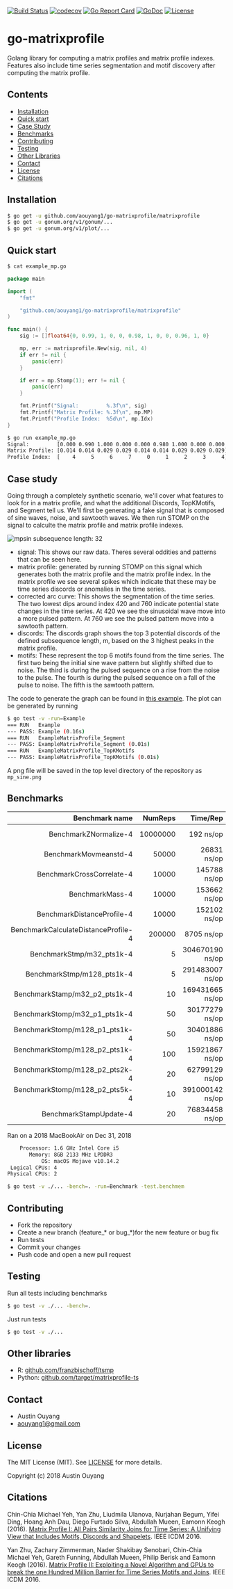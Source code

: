 [![Build Status](https://travis-ci.com/aouyang1/go-matrixprofile.svg?branch=master)](https://travis-ci.com/aouyang1/go-matrixprofile)
[![codecov](https://codecov.io/gh/aouyang1/go-matrixprofile/branch/master/graph/badge.svg)](https://codecov.io/gh/aouyang1/go-matrixprofile)
[![Go Report Card](https://goreportcard.com/badge/github.com/aouyang1/go-matrixprofile)](https://goreportcard.com/report/github.com/aouyang1/go-matrixprofile)
[![GoDoc](https://godoc.org/github.com/aouyang1/go-matrixprofile?status.svg)](https://godoc.org/github.com/aouyang1/go-matrixprofile)
[![License](https://img.shields.io/badge/License-MIT-blue.svg)](https://opensource.org/licenses/MIT)

# go-matrixprofile

Golang library for computing a matrix profiles and matrix profile indexes. Features also include time series segmentation and motif discovery after computing the matrix profile.

## Contents
- [Installation](#installation)
- [Quick start](#quick-start)
- [Case Study](#case-study)
- [Benchmarks](#benchmarks)
- [Contributing](#contributing)
- [Testing](#testing)
- [Other Libraries](#other-libraries)
- [Contact](#contact)
- [License](#license)
- [Citations](#citations)

## Installation
```sh
$ go get -u github.com/aouyang1/go-matrixprofile/matrixprofile
$ go get -u gonum.org/v1/gonum/...
$ go get -u gonum.org/v1/plot/...
```

## Quick start
```sh
$ cat example_mp.go
```
```go
package main

import (
	"fmt"

	"github.com/aouyang1/go-matrixprofile/matrixprofile"
)

func main() {
	sig := []float64{0, 0.99, 1, 0, 0, 0.98, 1, 0, 0, 0.96, 1, 0}

	mp, err := matrixprofile.New(sig, nil, 4)
	if err != nil {
		panic(err)
	}

	if err = mp.Stomp(1); err != nil {
		panic(err)
	}

	fmt.Printf("Signal:         %.3f\n", sig)
	fmt.Printf("Matrix Profile: %.3f\n", mp.MP)
	fmt.Printf("Profile Index:  %5d\n", mp.Idx)
}
```
```sh
$ go run example_mp.go
Signal:         [0.000 0.990 1.000 0.000 0.000 0.980 1.000 0.000 0.000 0.960 1.000 0.000]
Matrix Profile: [0.014 0.014 0.029 0.029 0.014 0.014 0.029 0.029 0.029]
Profile Index:  [    4     5     6     7     0     1     2     3     4]
```

## Case study
Going through a completely synthetic scenario, we'll cover what features to look for in a matrix profile, and what the additional Discords, TopKMotifs, and Segment tell us. We'll first be generating a fake signal that is composed of sine waves, noise, and sawtooth waves. We then run STOMP on the signal to calculte the matrix profile and matrix profile indexes.

![mpsin](https://github.com/aouyang1/go-matrixprofile/blob/master/mp_sine.png)
subsequence length: 32

* signal: This shows our raw data. Theres several oddities and patterns that can be seen here. 
* matrix profile: generated by running STOMP on this signal which generates both the matrix profile and the matrix profile index. In the matrix profile we see several spikes which indicate that these may be time series discords or anomalies in the time series.
* corrected arc curve: This shows the segmentation of the time series. The two lowest dips around index 420 and 760 indicate potential state changes in the time series. At 420 we see the sinusoidal wave move into a more pulsed pattern. At 760 we see the pulsed pattern move into a sawtooth pattern.
* discords: The discords graph shows the top 3 potential discords of the defined subsequence length, m, based on the 3 highest peaks in the matrix profile.
* motifs: These represent the top 6 motifs found from the time series. The first two being the initial sine wave pattern but slightly shifted due to noise. The third is during the pulsed sequence on a rise from the noise to the pulse. The fourth is during the pulsed sequence on a fall of the pulse to noise. The fifth is the sawtooth pattern. 

The code to generate the graph can be found in [this example](https://github.com/aouyang1/go-matrixprofile/blob/master/matrixprofile/example_test.go#L143). The plot can be generated by running
```sh
$ go test -v -run=Example
=== RUN   Example
--- PASS: Example (0.16s)
=== RUN   ExampleMatrixProfile_Segment
--- PASS: ExampleMatrixProfile_Segment (0.01s)
=== RUN   ExampleMatrixProfile_TopKMotifs
--- PASS: ExampleMatrixProfile_TopKMotifs (0.01s)
```
A png file will be saved in the top level directory of the repository as `mp_sine.png`

## Benchmarks
Benchmark name                      | NumReps |    Time/Rep    |  Memory/Rep  |    Alloc/Rep  |
-----------------------------------:|--------:|---------------:|-------------:|--------------:|
BenchmarkZNormalize-4               | 10000000|       192 ns/op|      256 B/op|    1 allocs/op|
BenchmarkMovmeanstd-4               |    50000|     26831 ns/op|    65537 B/op|    4 allocs/op|
BenchmarkCrossCorrelate-4           |    10000|    145788 ns/op|    49179 B/op|    3 allocs/op|
BenchmarkMass-4                     |    10000|    153662 ns/op|    49437 B/op|    4 allocs/op|
BenchmarkDistanceProfile-4          |    10000|    152102 ns/op|    49437 B/op|    4 allocs/op|
BenchmarkCalculateDistanceProfile-4 |   200000|      8705 ns/op|        1 B/op|    0 allocs/op|
BenchmarkStmp/m32_pts1k-4           |        5| 304670190 ns/op| 97382905 B/op| 7882 allocs/op|
BenchmarkStmp/m128_pts1k-4          |        5| 291483007 ns/op| 94078201 B/op| 7498 allocs/op|
BenchmarkStamp/m32_p2_pts1k-4       |       10| 169431665 ns/op| 97498204 B/op| 7896 allocs/op|
BenchmarkStomp/m32_p1_pts1k-4       |       50|  30177279 ns/op|   251006 B/op|   21 allocs/op|
BenchmarkStomp/m128_p1_pts1k-4      |       50|  30401886 ns/op|   251025 B/op|   21 allocs/op|
BenchmarkStomp/m128_p2_pts1k-4      |      100|  15921867 ns/op|   396616 B/op|   31 allocs/op|
BenchmarkStomp/m128_p2_pts2k-4      |       20|  62799129 ns/op|   812152 B/op|   31 allocs/op|
BenchmarkStomp/m128_p2_pts5k-4      |       10| 391000142 ns/op|  2088350 B/op|   32 allocs/op|
BenchmarkStampUpdate-4              |       20|  76834458 ns/op|  1158439 B/op|   15 allocs/op|

Ran on a 2018 MacBookAir on Dec 31, 2018
```sh
    Processor: 1.6 GHz Intel Core i5
       Memory: 8GB 2133 MHz LPDDR3
           OS: macOS Mojave v10.14.2
 Logical CPUs: 4
Physical CPUs: 2
```
```sh
$ go test -v ./... -bench=. -run=Benchmark -test.benchmem
```

## Contributing
* Fork the repository
* Create a new branch (feature_\* or bug_\*)for the new feature or bug fix
* Run tests
* Commit your changes
* Push code and open a new pull request

## Testing
Run all tests including benchmarks
```sh
$ go test -v ./... -bench=.
```
Just run tests
```sh
$ go test -v ./...
```

## Other libraries
* R: [github.com/franzbischoff/tsmp](https://github.com/franzbischoff/tsmp)
* Python: [github.com/target/matrixprofile-ts](https://github.com/target/matrixprofile-ts)

## Contact
* Austin Ouyang
* aouyang1@gmail.com

## License
The MIT License (MIT). See [LICENSE](https://github.com/aouyang1/go-matrixprofile/blob/master/LICENSE) for more details.

Copyright (c) 2018 Austin Ouyang

## Citations
Chin-Chia Michael Yeh, Yan Zhu, Liudmila Ulanova, Nurjahan Begum, Yifei Ding, Hoang Anh Dau, Diego Furtado Silva, Abdullah Mueen, Eamonn Keogh (2016). [Matrix Profile I: All Pairs Similarity Joins for Time Series: A Unifying View that Includes Motifs, Discords and Shapelets](https://www.cs.ucr.edu/~eamonn/PID4481997_extend_Matrix%20Profile_I.pdf). IEEE ICDM 2016.

Yan Zhu, Zachary Zimmerman, Nader Shakibay Senobari, Chin-Chia Michael Yeh, Gareth Funning, Abdullah Mueen, Philip Berisk and Eamonn Keogh (2016). [Matrix Profile II: Exploiting a Novel Algorithm and GPUs to break the one Hundred Million Barrier for Time Series Motifs and Joins](https://www.cs.ucr.edu/~eamonn/STOMP_GPU_final_submission_camera_ready.pdf). IEEE ICDM 2016.
